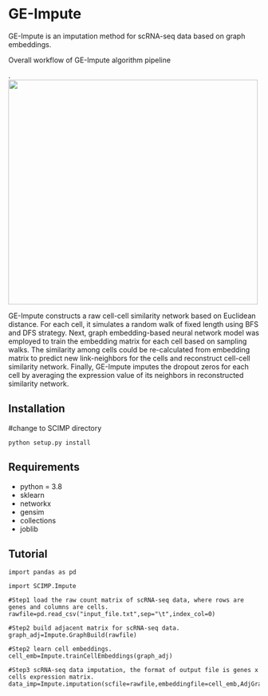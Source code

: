 # GE-Impute

GE-Impute is an imputation method for scRNA-seq data based on graph embeddings.

Overall workflow of GE-Impute algorithm pipeline

.<img src="https://github.com/wxbCaterpillar/GE-Impute/blob/main/figure1.tif" width="500" height="450" />

GE-Impute constructs a raw cell-cell similarity network based on Euclidean distance. For each cell, it simulates a random walk of fixed length using BFS and DFS strategy. Next, graph embedding-based neural network model was employed to train the embedding matrix for each cell based on sampling walks. The similarity among cells could be re-calculated from embedding matrix to predict new link-neighbors for the cells and reconstruct cell-cell similarity network. Finally, GE-Impute imputes the dropout zeros for each cell by averaging the expression value of its neighbors in reconstructed similarity network.

## Installation

#change to SCIMP directory
```
python setup.py install
```
## Requirements
- python = 3.8
- sklearn
- networkx
- gensim
- collections
- joblib


## Tutorial

```
import pandas as pd

import SCIMP.Impute

#Step1 load the raw count matrix of scRNA-seq data, where rows are genes and columns are cells.
rawfile=pd.read_csv("input_file.txt",sep="\t",index_col=0)

#Step2 build adjacent matrix for scRNA-seq data.
graph_adj=Impute.GraphBuild(rawfile)

#Step2 learn cell embeddings.
cell_emb=Impute.trainCellEmbeddings(graph_adj)

#Step3 scRNA-seq data imputation, the format of output file is genes x cells expression matrix.
data_imp=Impute.imputation(scfile=rawfile,embeddingfile=cell_emb,AdjGraph=graph_adj)
```
